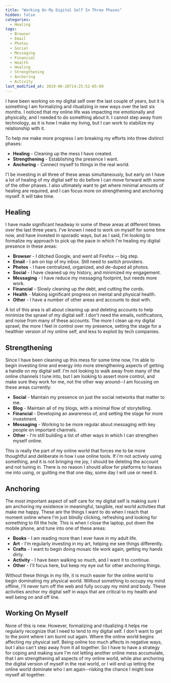 ```yaml
---
title: "Working On My Digital Self In Three Phases"
hidden: false
categories:
  - Healing
tags:
  - Browser
  - Email
  - Photos
  - Social
  - Messaging
  - Financial
  - Health
  - Healing
  - Strengthening
  - Anchoring
  - Activity
last_modified_at: 2019-06-26T14:25:52-05:00
---
```

I have been working on my digital self over the last couple of years, but it is something I am formalizing and ritualizing in new ways over the last six months. I noticed that my online life was impacting me emotionally and physically, and I needed to do something about it. I cannot step away from technology, as it is how I make my living, but I can work to stabilize my relationship with it.

To help me make more progress I am breaking my efforts into three distinct phases:

- **Healing** - Cleaning up the mess I have created.
- **Strengthening** - Establishing the presence I want.
- **Anchoring** - Connect myself to things in the real world.

I'l be investing in all three of these areas simultaneously, but early on I have a lot of healing of my digital self to do before I can move forward with some of the other phases. I also ultimately want to get where minimal amounts of healing are required, and I can focus more on strengthening and anchoring myself. It will take time.

## Healing
I have made significant headway in some of these areas at different times over the last three years. I've known I need to work on myself for some time now, and have invested in sporadic ways, but as I said, I'm looking to formalize my approach to pick up the pace in which I'm healing my digital presence in these areas:

- **Browser** - I ditched Google, and went all Firefox -- big step.
- **Email** - I am on top of my inbox. Still need to switch providers.
- **Photos** - I have centralized, organized, and de-duped all photos.
- **Social** - I have cleaned up my history, and minimized my engagement.
- **Messaging** - I have reduce my messaging footprint, but needs more work.
- **Financial** - Slowly cleaning up the debt, and cutting the cords.
- **Health** - Making significant progress on mental and physical health.
- **Other** - I have a number of other areas and accounts to deal with.

A lot of this area is all about cleaning up and deleting accounts to help minimize the sprawl of my digital self. I don't need the emails, notifications, and noise from many of these accounts. The more I clean up my digital sprawl, the more I feel in control over my presence, setting the stage for a healthier version of my online self, and less to exploit by tech companies.

## Strengthening
Since I have been cleaning up this mess for some time now, I'm able to begin investing time and energy into more strengthening aspects of getting a handle on my digital self. I'm not looking to walk away from many of the online channels I tune into, but I am looking to assert more control, and make sure they work for me, not the other way around--I am focusing on these areas currently:

- **Social** - Maintain my presence on just the social networks that matter to me.
- **Blog** - Maintain all of my blogs, with a minimal flow of storytelling.
- **Financial** - Developing an awareness of, and setting the stage for more investment.
- **Messaging** - Working to be more regular about messaging with key people on important channels.
- **Other** - I'm still building a list of other ways in which I can strengthen myself online.

This is really the part of my online world that forces me to be more thoughtful and deliberate in how I use online tools. If i'm not actively using something, and it is not bringing me joy, I should be deleting the account and not tuning in. There is no reason I should allow for platforms to harass me into using, or guilting me that one day, some day I will use or need it.

## Anchoring
The most important aspect of self care for my digital self is making sure I am anchoring my existence in meaningful, tangible, real world activities that make me happy. These are the things I want to do when I reach that moment online where I'm just blindly clicking, refreshing and looking for something to fill the hole. This is when I close the laptop, put down the mobile phone, and tune into one of these areas:

- **Books** - I am reading more than I ever have in my adult life.
- **Art** - I'm regularly investing in my art, helping me see things differently.
- **Crafts** - I want to begin doing mosaic tile work again, getting my hands dirty.
- **Activity** - I have been walking so much, and I want it to continue.
- **Other** - I'll focus here, but keep my eye out for other anchoring things.

Without these things in my life, it is much easier for the online world to begin dominating my physical world. Without something to occupy my mind offline, I'll never turn off the web and fully occupy my mind and body. These activities anchor my digital self in ways that are critical to my health and well being on and off line.

## Working On Myself
None of this is new. However, formalizing and ritualizing it helps me regularly recognize that I need to tend to my digital self. I don't want to get to the point where I am burnt out again. Where the online world begins affecting my physical self. Being online too much affects in negative ways, but I also can't step away from it all together. So I have to have a strategy for coping and making sure I'm not letting another online mess accumulate, that I am strengthening all aspects of my online world, while also anchoring the digital version of myself in the real world, or I will end up letting the online world dominate who I am again--risking the chance I might lose myself all together.
